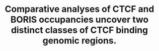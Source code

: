 ---
layout: page
title: " Comparative analyses of CTCF and BORIS occupancies uncover two distinct classes of CTCF binding genomic regions."
breadcrumb: true
categories:
    - publication
## publication related information
pub:
    authors: " Elena M. Pugacheva, Samuel Rivero-Hinojosa, Celso A. Espinoza, Claudia Fabiola Mendez-Catala, Sungyun Kang, Teruhiko Suzuki, Natsuki Kosaka-Suzuki, Susan Robinson, Vijayaraj Nagarajan, Zhen Ye, Abdelhalim Boukaba, John E. J. Rasko, Alexander V. Strunnikov, Dmitri Loukinov, Bing Ren,  Victor V. Lobanenkov"
    journal: " Genome biology"
    date: 2015-08-14
    doi:  10.1186/s13059-015-0736-8
    volume:  16
    pages:  161
    abstract: " BACKGROUND: CTCF and BORIS (CTCFL), two paralogous mammalian proteins sharing nearly identical DNA binding domains, are thought to function in a mutually exclusive manner in DNA binding and transcriptional regulation. RESULTS: Here we  show that these two proteins co-occupy a specific subset of regulatory elements consisting of clustered CTCF binding motifs (termed 2xCTSes). BORIS occupancy at  2xCTSes is largely invariant in BORIS-positive cancer cells, with the genomic pattern recapitulating the germline-specific BORIS binding to chromatin. In contrast to the single-motif CTCF target sites (1xCTSes), the 2xCTS elements are  preferentially found at active promoters and enhancers, both in cancer and germ cells. 2xCTSes are also enriched in genomic regions that escape histone to protamine replacement in human and mouse sperm. Depletion of the BORIS gene leads to altered transcription of a large number of genes and the differentiation of K562 cells, while the ectopic expression of this CTCF paralog leads to specific changes in transcription in MCF7 cells. CONCLUSIONS: We discover two functionally and structurally different classes of CTCF binding regions, 2xCTSes and 1xCTSes,  revealed by their predisposition to bind BORIS. We propose that 2xCTSes play key  roles in the transcriptional program of cancer and germ cells.,"
---
